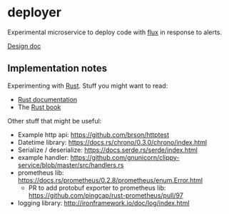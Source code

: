 # deployer

Experimental microservice to deploy code
with [flux](https://github.com/weaveworks/flux) in response to alerts.

[Design doc](https://docs.google.com/document/d/1W_ZXdukT6PjKPKASy-7uLzHl-oAe0NQU13usvmBgn4g/edit)


## Implementation notes

Experimenting with [Rust](https://rust-lang.org). Stuff you might want to read:

* [Rust documentation](https://doc.rust-lang.org/book/)
* The [Rust book](https://doc.rust-lang.org/)


Other stuff that might be useful:

* Example http api: https://github.com/brson/httptest
* Datetime library: https://docs.rs/chrono/0.3.0/chrono/index.html
* Serialize / deserialize: https://docs.serde.rs/serde/index.html
* example handler: https://github.com/gnunicorn/clippy-service/blob/master/src/handlers.rs
* prometheus lib: https://docs.rs/prometheus/0.2.8/prometheus/enum.Error.html
  * PR to add protobuf exporter to prometheus lib: https://github.com/pingcap/rust-prometheus/pull/97
* logging library: http://ironframework.io/doc/log/index.html
